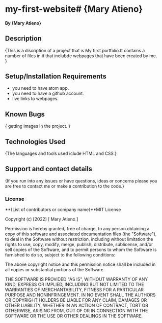 # my-first-website# {Mary Atieno}
#### By **{Mary Atieno}**
## Description
{This is a discription of a project that is My first portfolio.It contains a number of files in it that inclubde webpages that have been created by me. }
## Setup/Installation Requirements
* you need to have atom app.
* you need to have a github account.
* live links to webpages.
## Known Bugs
{ getting images in the project. }
## Technologies Used
{The languages and tools used iclude HTML and CSS.}
## Support and contact details
{If you run into any issues or have questions, ideas or concerns please you are free to contact me or make a contribution to the code.}
### License
**{List of contributors or company name}**MIT License

Copyright (c) [2022] [ Mary Atieno.]

Permission is hereby granted, free of charge, to any person obtaining a copy
of this software and associated documentation files (the "Software"), to deal
in the Software without restriction, including without limitation the rights
to use, copy, modify, merge, publish, distribute, sublicense, and/or sell
copies of the Software, and to permit persons to whom the Software is
furnished to do so, subject to the following conditions:

The above copyright notice and this permission notice shall be included in all
copies or substantial portions of the Software.

THE SOFTWARE IS PROVIDED "AS IS", WITHOUT WARRANTY OF ANY KIND, EXPRESS OR
IMPLIED, INCLUDING BUT NOT LIMITED TO THE WARRANTIES OF MERCHANTABILITY,
FITNESS FOR A PARTICULAR PURPOSE AND NONINFRINGEMENT. IN NO EVENT SHALL THE
AUTHORS OR COPYRIGHT HOLDERS BE LIABLE FOR ANY CLAIM, DAMAGES OR OTHER
LIABILITY, WHETHER IN AN ACTION OF CONTRACT, TORT OR OTHERWISE, ARISING FROM,
OUT OF OR IN CONNECTION WITH THE SOFTWARE OR THE USE OR OTHER DEALINGS IN THE
SOFTWARE.
